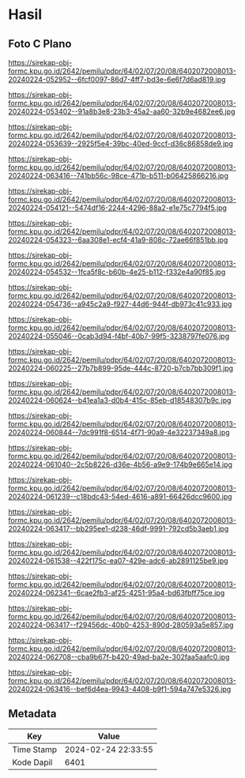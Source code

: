 # Hasil

## Foto C Plano

https://sirekap-obj-formc.kpu.go.id/2642/pemilu/pdpr/64/02/07/20/08/6402072008013-20240224-052952--6fcf0097-86d7-4ff7-bd3e-6e6f7d6ad819.jpg

https://sirekap-obj-formc.kpu.go.id/2642/pemilu/pdpr/64/02/07/20/08/6402072008013-20240224-053402--91a8b3e8-23b3-45a2-aa60-32b9e4682ee6.jpg

https://sirekap-obj-formc.kpu.go.id/2642/pemilu/pdpr/64/02/07/20/08/6402072008013-20240224-053639--2925f5e4-39bc-40ed-9ccf-d36c86858de9.jpg

https://sirekap-obj-formc.kpu.go.id/2642/pemilu/pdpr/64/02/07/20/08/6402072008013-20240224-063416--741bb56c-98ce-471b-b511-b06425866216.jpg

https://sirekap-obj-formc.kpu.go.id/2642/pemilu/pdpr/64/02/07/20/08/6402072008013-20240224-054121--5474df16-2244-4296-88a2-e1e75c7794f5.jpg

https://sirekap-obj-formc.kpu.go.id/2642/pemilu/pdpr/64/02/07/20/08/6402072008013-20240224-054323--6aa308e1-ecf4-41a9-808c-72ae66f851bb.jpg

https://sirekap-obj-formc.kpu.go.id/2642/pemilu/pdpr/64/02/07/20/08/6402072008013-20240224-054532--1fca5f8c-b60b-4e25-b112-f332e4a90f85.jpg

https://sirekap-obj-formc.kpu.go.id/2642/pemilu/pdpr/64/02/07/20/08/6402072008013-20240224-054736--a945c2a9-f927-44d6-944f-db973c41c933.jpg

https://sirekap-obj-formc.kpu.go.id/2642/pemilu/pdpr/64/02/07/20/08/6402072008013-20240224-055046--0cab3d94-f4bf-40b7-99f5-3238797fe076.jpg

https://sirekap-obj-formc.kpu.go.id/2642/pemilu/pdpr/64/02/07/20/08/6402072008013-20240224-060225--27b7b899-95de-444c-8720-b7cb7bb309f1.jpg

https://sirekap-obj-formc.kpu.go.id/2642/pemilu/pdpr/64/02/07/20/08/6402072008013-20240224-060624--b41ea1a3-d0b4-415c-85eb-d18548307b9c.jpg

https://sirekap-obj-formc.kpu.go.id/2642/pemilu/pdpr/64/02/07/20/08/6402072008013-20240224-060844--7dc991f8-6514-4f71-90a9-4e32237349a8.jpg

https://sirekap-obj-formc.kpu.go.id/2642/pemilu/pdpr/64/02/07/20/08/6402072008013-20240224-061040--2c5b8226-d36e-4b56-a9e9-174b9e665e14.jpg

https://sirekap-obj-formc.kpu.go.id/2642/pemilu/pdpr/64/02/07/20/08/6402072008013-20240224-061239--c18bdc43-54ed-4616-a891-66426dcc9600.jpg

https://sirekap-obj-formc.kpu.go.id/2642/pemilu/pdpr/64/02/07/20/08/6402072008013-20240224-063417--bb295ee1-d238-46df-9991-792cd5b3aeb1.jpg

https://sirekap-obj-formc.kpu.go.id/2642/pemilu/pdpr/64/02/07/20/08/6402072008013-20240224-061538--422f175c-ea07-429e-adc6-ab2891125be9.jpg

https://sirekap-obj-formc.kpu.go.id/2642/pemilu/pdpr/64/02/07/20/08/6402072008013-20240224-062341--6cae2fb3-af25-4251-95a4-bd63fbff75ce.jpg

https://sirekap-obj-formc.kpu.go.id/2642/pemilu/pdpr/64/02/07/20/08/6402072008013-20240224-063417--f29456dc-40b0-4253-890d-280593a5e857.jpg

https://sirekap-obj-formc.kpu.go.id/2642/pemilu/pdpr/64/02/07/20/08/6402072008013-20240224-062708--cba9b67f-b420-49ad-ba2e-302faa5aafc0.jpg

https://sirekap-obj-formc.kpu.go.id/2642/pemilu/pdpr/64/02/07/20/08/6402072008013-20240224-063416--bef6d4ea-9943-4408-b9f1-594a747e5326.jpg


## Metadata

| Key        | Value               |
| ---------- | ------------------- |
| Time Stamp | 2024-02-24 22:33:55 |
| Kode Dapil | 6401                |




